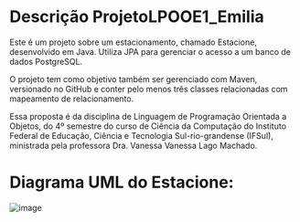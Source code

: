 
# Descrição ProjetoLPOOE1_Emilia
Este é um projeto sobre um estacionamento, chamado Estacione, desenvolvido em Java. Utiliza JPA para gerenciar o acesso a um banco de dados PostgreSQL.

O projeto tem como objetivo também ser gerenciado com Maven, versionado no GitHub e conter pelo menos três classes relacionadas com mapeamento de relacionamento.

Essa proposta é da disciplina de Linguagem de Programação Orientada a Objetos, do 4º semestre do curso de Ciência da Computação do Instituto Federal de Educação, Ciência e Tecnologia Sul-rio-grandense (IFSul), ministrada pela professora Dra. Vanessa Vanessa Lago Machado.

# Diagrama UML do Estacione: 
![image](https://github.com/user-attachments/assets/6d686eef-cf92-4b87-b5a8-c1588562ad57)




